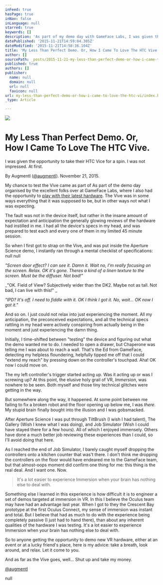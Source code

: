 ```yaml
---
inFeed: true
hasPage: true
inNav: false
inLanguage: null
starred: true
keywords: []
description: 'As part of my demo day with GameFace Labs, I was given the opportunity to take their HTC Vice for a spin. I came away generally impressed, but also somewhat let down. '
datePublished: '2015-11-21T14:59:04.305Z'
dateModified: '2015-11-21T14:58:36.104Z'
title: 'My Less Than Perfect Demo. Or, How I Came To Love The HTC Vive.'
author: []
sourcePath: _posts/2015-11-21-my-less-than-perfect-demo-or-how-i-came-to-love-the-htc-vi.md
published: true
authors: []
publisher:
  name: null
  domain: null
  url: null
  favicon: null
url: my-less-than-perfect-demo-or-how-i-came-to-love-the-htc-vi/index.html
_type: Article

---
```

![](https://the-grid-user-content.s3-us-west-2.amazonaws.com/3d37f6f6-22c7-4905-aea2-ab360621f0d7.jpg)

# 

# My Less Than Perfect Demo. Or, How I Came To Love The HTC Vive.

I was given the opportunity to take their HTC Vice for a spin. I was not impressed. At first. 

By Augmentl ([@augmentl][0]). November 21, 2015\.

My chance to test the Vive came as part of As part of the demo day organised by the excellent folks over at GameFace Labs, where I also had the opportunity to [play with their latest hardware][1]. The Vive was in some ways everything that it was supposed to be, but in other ways not what I was expecting. 

The fault was not in the device itself, but rather in the insane amount of expectation and anticipation the generally glowing reviews of the hardware had instilled in me.  I had all the device's specs in my head, and was prepared to test each and every one of them in my limited 45 minute session. 

So when I first got to strap on the Vive, and was put inside the Aperture Science demo, I instantly ran through a mental checklist of specifications: null
null

_"Screen door effect? I can see it. Damn it. Wait no, I'm really focusing on the screen. Relax. OK it's gone. Theres a kind of a 
linen texture to the screen. Must be the diffuser. Not bad!"_

_"OK. 
Field of View? Subjectively wider than the DK2\. Maybe not as tall. Not bad, I can live with this!" _

_"IPD? It's off. I need to fiddle with it. OK I think I got it. No, wait... OK now I got it."_

And so on. I just could not relax into just experiencing the moment. All my anticipation, the preconceived expectations, and all the technical specs rattling in my head were actively conspiring from actually being in the moment and just experiencing the damn thing.

Initially, I time-shifted between "testing" the device and figuring out what the demo wanted me to do. I needed to open a drawer, but Chaperone was telling me I was about to reach a wall. That's the Ed from GameFace, detecting my helpless floundering, helpfully tipped me off that I could "extend my reach" by pressing down on the controller's touchpad. Aha! OK now I could move on.

The my left controller's trigger started acting up. Was it acting up or was I screwing up? At this point, the elusive holy grail of VR, _Immersion_, was nowhere to be seen. Both myself and those tiny technical glitches were getting in the way.

But somewhere along the way, it happened. At some point between me failing to fix a broken robot and the floor opening up below me, I was _there_. My stupid brain finally bought into the illusion and I was gobsmacked. 

After Aperture Science I was put through TiltBrush (I wish I had talent), The Gallery (Wish I knew what I was doing), and Job Simulator (Wish I could have stayed there for a few hours). All of which I enjoyed immensely. Others have done a much better job reviewing these experiences than I could, so I'll avoid doing that here.

As I reached the end of Job Simulator, I barely caught myself dropping the controllers onto a kitchen counter that was't there. I don't think me dropping the controllers on the floor would have endeared me to the GameFace team, but that almost-oops moment did confirm one thing for me: this thing is the real deal. And I want one. Now.

> It's a lot easier to experience Immersion when your brain has nothing else to deal with.
> 
> 

Something else I learned in this experience is how difficult it is to engineer a set of demos targeted at immersion in VR. 
In this I believe the Oculus team may have had an advantage last year. When I got to they the Crescent Bay prototype at 
the first Oculus Connect, my sense of immersion was instant and total. But I believe that had as much to do with the 
experience being completely passive (I just had to hand there), than about any inherent qualities of the hardware I was 
testing. It's a lot easier to experience Immersion when your brain has nothing else to deal with.

So to anyone getting the opportunity to demo new VR hardware, either at an event or at a lucky friend's place, here is my advice: take a breath, look around, and relax. Let it come to you.

And as far as the Vive goes, well... Shut up and take my money.

[@augmentl][0]

null

[0]: http://twitter.com/augmentl
[1]: http://augmentl.io/hands-on-with-gameface-labs-latest-prototype/
